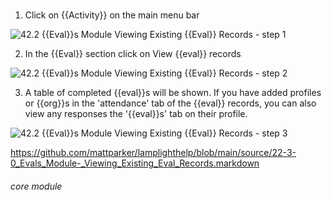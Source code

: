 # 

1. Click on {{Activity}} on the main menu bar

![42.2 {{Eval}}s Module Viewing Existing {{Eval}} Records - step 1](42.2_Evaluations_Module_Viewing_Existing_Evaluation_Records_im_1.png)

2. In the {{Eval}} section click on View {{eval}} records

![42.2 {{Eval}}s Module Viewing Existing {{Eval}} Records - step 2](42.2_Evaluations_Module_Viewing_Existing_Evaluation_Records_im_2.png)

3. A table of completed {{eval}}s will be shown.
If you have added profiles or {{org}}s in the &#039;attendance&#039; tab of the {{eval}} records, you can also view any responses the &#039;{{eval}}s&#039; tab on their profile.

![42.2 {{Eval}}s Module Viewing Existing {{Eval}} Records - step 3](42.2_Evaluations_Module_Viewing_Existing_Evaluation_Records_im_3.png)

https://github.com/mattparker/lamplighthelp/blob/main/source/22-3-0_Evals_Module-_Viewing_Existing_Eval_Records.markdown

###### core module